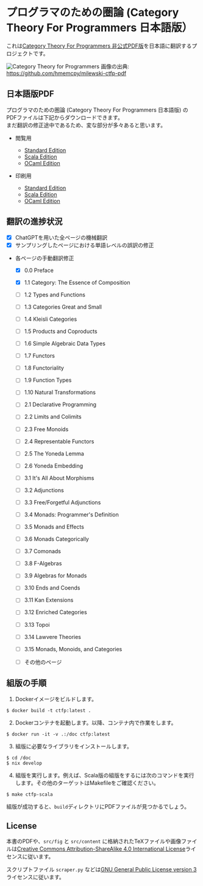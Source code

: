 # プログラマのための圏論 (Category Theory For Programmers 日本語版）

これは[Category Theory For Programmers 非公式PDF版](https://github.com/hmemcpy/milewski-ctfp-pdf)を日本語に翻訳するプロジェクトです。

![Category Theory for Programmers][ctfp image]
画像の出典: https://github.com/hmemcpy/milewski-ctfp-pdf

## 日本語版PDF

プログラマのための圏論 (Category Theory For Programmers 日本語版) のPDFファイルは下記からダウンロードできます。  
まだ翻訳の修正途中であるため、変な部分が多々あると思います。

- 閲覧用
  - [Standard Edition](https://github.com/sonoisa/milewski-ctfp-pdf-japanese/blob/master/build/ctfp.pdf)
  - [Scala Edition](https://github.com/sonoisa/milewski-ctfp-pdf-japanese/blob/master/build/ctfp-scala.pdf)
  - [OCaml Edition](https://github.com/sonoisa/milewski-ctfp-pdf-japanese/blob/master/build/ctfp-ocaml.pdf)

- 印刷用
  - [Standard Edition](https://github.com/sonoisa/milewski-ctfp-pdf-japanese/blob/master/build/ctfp-print.pdf)
  - [Scala Edition](https://github.com/sonoisa/milewski-ctfp-pdf-japanese/blob/master/build/ctfp-print-scala.pdf)
  - [OCaml Edition](https://github.com/sonoisa/milewski-ctfp-pdf-japanese/blob/master/build/ctfp-print-ocaml.pdf)


## 翻訳の進捗状況

- [x] ChatGPTを用いた全ページの機械翻訳
- [x] サンプリングしたページにおける単語レベルの誤訳の修正
- 各ページの手動翻訳修正
  - [x] 0.0 Preface
  - [x] 1.1 Category: The Essence of Composition
  - [ ] 1.2 Types and Functions
  - [ ] 1.3 Categories Great and Small
  - [ ] 1.4 Kleisli Categories
  - [ ] 1.5 Products and Coproducts
  - [ ] 1.6 Simple Algebraic Data Types
  - [ ] 1.7 Functors
  - [ ] 1.8 Functoriality
  - [ ] 1.9 Function Types
  - [ ] 1.10 Natural Transformations
  - [ ] 2.1 Declarative Programming
  - [ ] 2.2 Limits and Colimits
  - [ ] 2.3 Free Monoids
  - [ ] 2.4 Representable Functors
  - [ ] 2.5 The Yoneda Lemma
  - [ ] 2.6 Yoneda Embedding
  - [ ] 3.1 It's All About Morphisms
  - [ ] 3.2 Adjunctions
  - [ ] 3.3 Free/Forgetful Adjunctions
  - [ ] 3.4 Monads: Programmer's Definition
  - [ ] 3.5 Monads and Effects
  - [ ] 3.6 Monads Categorically
  - [ ] 3.7 Comonads
  - [ ] 3.8 F-Algebras
  - [ ] 3.9 Algebras for Monads
  - [ ] 3.10 Ends and Coends
  - [ ] 3.11 Kan Extensions
  - [ ] 3.12 Enriched Categories
  - [ ] 3.13 Topoi
  - [ ] 3.14 Lawvere Theories
  - [ ] 3.15 Monads, Monoids, and Categories
  - [ ] その他のページ


## 組版の手順

1. Dockerイメージをビルドします。
```
$ docker build -t ctfp:latest .
```
2. Dockerコンテナを起動します。以降、コンテナ内で作業をします。
```
$ docker run -it -v .:/doc ctfp:latest
```
3. 組版に必要なライブラリをインストールします。
```
$ cd /doc
$ nix develop
```
4. 組版を実行します。例えば、Scala版の組版をするには次のコマンドを実行します。その他のターゲットはMakefileをご確認ください。
```
$ make ctfp-scala
```

組版が成功すると、`build`ディレクトリにPDFファイルが見つかるでしょう。


## License

本書のPDFや、`src/fig` と `src/content` に格納されたTeXファイルや画像ファイルは[Creative Commons
Attribution-ShareAlike 4.0 International License][license cc by sa]ライセンスに従います。

スクリプトファイル `scraper.py` などは[GNU General Public
License version 3][license gnu gpl]ライセンスに従います。

[download badge]:
  https://img.shields.io/badge/Download-latest-green.svg?style=flat-square
[github actions link]: https://github.com/hmemcpy/milewski-ctfp-pdf/actions
[github stars]:
  https://img.shields.io/github/stars/hmemcpy/milewski-ctfp-pdf.svg?style=flat-square
[github workflow status]:
  https://img.shields.io/github/actions/workflow/status/hmemcpy/milewski-ctfp-pdf/nix-flake-check.yaml?branch=master&style=flat-square
[github latest release]:
  https://github.com/hmemcpy/milewski-ctfp-pdf/releases/latest
[license badge]:
  https://img.shields.io/badge/License-CC_By_SA-green.svg?style=flat-square
[ctfp image]:
  https://user-images.githubusercontent.com/601206/47271389-8eea0900-d581-11e8-8e81-5b932e336336.png
[bartosz github]: https://github.com/BartoszMilewski
[nixos wiki flake]: https://nixos.wiki/wiki/Flakes
[andres raba github]: https://github.com/sarabander
[contributors]: https://github.com/hmemcpy/milewski-ctfp-pdf/graphs/contributors
[license cc by sa]: https://spdx.org/licenses/CC-BY-SA-4.0.html
[license gnu gpl]: https://spdx.org/licenses/GPL-3.0.html
[blogpost series]:
  https://bartoszmilewski.com/2014/10/28/category-theory-for-programmers-the-preface/
[buy regular edition on blurb]:
  https://www.blurb.com/b/9621951-category-theory-for-programmers-new-edition-hardco
[buy scala edition on blurb]:
  https://www.blurb.com/b/9603882-category-theory-for-programmers-scala-edition-pape
[v1.3.0 github release link]:
  https://github.com/hmemcpy/milewski-ctfp-pdf/releases/tag/v1.3.0
[nix website]: https://nixos.org/nix/
[nix download website]: https://nixos.org/download.html
